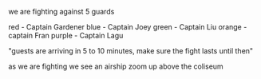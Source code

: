 we are fighting against 5 guards

red - Captain Gardener
blue - Captain Joey
green - Captain Liu
orange - captain Fran
purple - Captain Lagu


"guests are arriving in 5 to 10 minutes, make sure the fight lasts until then"

as we are fighting we see an airship zoom up above the coliseum

